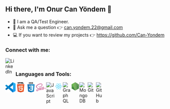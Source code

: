 ## Hi there, I'm Onur Can Yöndem 👋 

- 🔭 I am a QA/Test Engineer. 
- 💬 Ask me a question 👉 can.yondem.22@gmail.com
- 💻 If you want to review my projects 👉 https://github.com/Can-Yondem

### Connect with me:

[<img align="left" alt="LinkedIn" width="32px" src="https://www.svgrepo.com/show/75820/linkedin.svg" />][linkedin]

<br />

### Languages and Tools:

[<img align="left" alt="Visual Studio Code" width="32px" src="https://raw.githubusercontent.com/github/explore/80688e429a7d4ef2fca1e82350fe8e3517d3494d/topics/visual-studio-code/visual-studio-code.png" />][vscode]
[<img align="left" alt="HTML5" width="32px" src="https://raw.githubusercontent.com/github/explore/80688e429a7d4ef2fca1e82350fe8e3517d3494d/topics/html/html.png" />][html]
[<img align="left" alt="CSS3" width="32px" src="https://raw.githubusercontent.com/github/explore/80688e429a7d4ef2fca1e82350fe8e3517d3494d/topics/css/css.png" />][css]
[<img align="left" alt="Sass" width="32px" src="https://raw.githubusercontent.com/github/explore/80688e429a7d4ef2fca1e82350fe8e3517d3494d/topics/sass/sass.png" />][sass]
[<img align="left" alt="JavaScript" width="26px" src="https://www.svgrepo.com/show/349419/javascript.svg" />][js]
[<img align="left" alt="React" width="26px" src="https://raw.githubusercontent.com/github/explore/80688e429a7d4ef2fca1e82350fe8e3517d3494d/topics/react/react.png" />][react]
[<img align="left" alt="GraphQL" width="26px" src="https://www.svgrepo.com/show/353834/graphql.svg" />][graphql]
[<img align="left" alt="Node.js" width="26px" src="https://raw.githubusercontent.com/github/explore/80688e429a7d4ef2fca1e82350fe8e3517d3494d/topics/nodejs/nodejs.png" />][nodejs]
[<img align="left" alt="MongoDB" width="26px" src="https://www.svgrepo.com/show/331488/mongodb.svg" />][mongo]
[<img align="left" alt="Git" width="26px" src="https://www.svgrepo.com/show/373623/git.svg" />][git]
[<img align="left" alt="GitHub" width="26px" src="https://www.svgrepo.com/show/217753/github.svg" />][github]


[linkedin]: https://www.linkedin.com/in/onur-yondem/
[hackerrank]: https://www.hackerrank.com/can_yondem_22
[vscode]: https://code.visualstudio.com/
[html]: https://developer.mozilla.org/en-US/docs/Web/HTML?retiredLocale=tr
[css]: https://developer.mozilla.org/en-US/docs/Web/CSS?retiredLocale=tr
[sass]: https://sass-lang.com/
[js]: https://www.javascript.com/
[react]: https://tr.reactjs.org/
[graphql]: https://graphql.org/
[nodejs]: https://nodejs.org/en/
[mongo]: https://www.mongodb.com/
[git]: https://git-scm.com/
[github]: https://github.com/

